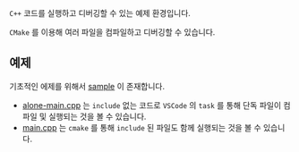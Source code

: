 `C++` 코드를 실행하고 디버깅할 수 있는 예제 환경입니다.

`CMake` 를 이용해 여러 파일을 컴파일하고 디버깅할 수 있습니다.

## 예제

기초적인 에제를 위해서 [sample](sample) 이 존재합니다.

- [alone-main.cpp](./sample/alone-main.cpp) 는 `include` 없는 코드로 `VSCode` 의 `task` 를 통해 단독 파일이 컴파일 및 실행되는 것을 볼 수 있습니다.
- [main.cpp](./sample/main.cpp) 는 `cmake` 를 통해 `include` 된 파일도 함께 실행되는 것을 볼 수 있습니다.
